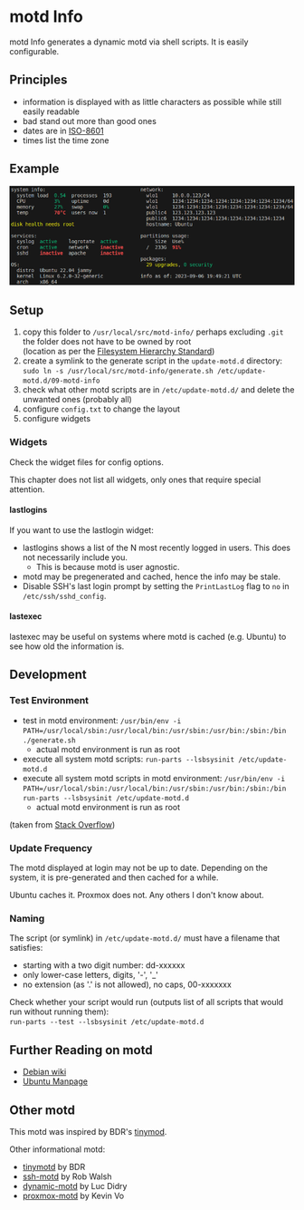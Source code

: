 # motd Info

motd Info generates a dynamic motd via shell scripts. It is easily configurable.

## Principles

- information is displayed with as little characters as possible while still easily readable
- bad stand out more than good ones
- dates are in [ISO-8601](https://en.wikipedia.org/wiki/ISO_8601)
- times list the time zone

## Example

![example](./example.png)

## Setup

1. copy this folder to `/usr/local/src/motd-info/`
   perhaps excluding `.git`
   the folder does not have to be owned by root  
   (location as per the [Filesystem Hierarchy Standard](https://refspecs.linuxfoundation.org/FHS_3.0/fhs/index.html))
2. create a symlink to the generate script in the `update-motd.d` directory:  
   `sudo ln -s /usr/local/src/motd-info/generate.sh /etc/update-motd.d/09-motd-info`
3. check what other motd scripts are in `/etc/update-motd.d/` and delete the unwanted ones (probably all)
4. configure `config.txt` to change the layout
5. configure widgets

### Widgets

Check the widget files for config options.

This chapter does not list all widgets, only ones that require special attention.

#### lastlogins

If you want to use the lastlogin widget:

- lastlogins shows a list of the N most recently logged in users. This does not necessarily include you.
  - This is because motd is user agnostic.
- motd may be pregenerated and cached, hence the info may be stale.
- Disable SSH's last login prompt by setting the `PrintLastLog` flag to `no` in `/etc/ssh/sshd_config`.

#### lastexec

lastexec may be useful on systems where motd is cached (e.g. Ubuntu) to see how old the information is.

## Development

### Test Environment

- test in motd environment: `/usr/bin/env -i PATH=/usr/local/sbin:/usr/local/bin:/usr/sbin:/usr/bin:/sbin:/bin ./generate.sh`
  - actual motd environment is run as root
- execute all system motd scripts: `run-parts --lsbsysinit /etc/update-motd.d`
- execute all system motd scripts in motd environment: `/usr/bin/env -i PATH=/usr/local/sbin:/usr/local/bin:/usr/sbin:/usr/bin:/sbin:/bin run-parts --lsbsysinit /etc/update-motd.d`
  - actual motd environment is run as root

(taken from [Stack Overflow](https://stackoverflow.com/a/53889312/11391248))

### Update Frequency

The motd displayed at login may not be up to date. Depending on the system, it is pre-generated and then cached for a while.

Ubuntu caches it. Proxmox does not. Any others I don't know about.

### Naming

The script (or symlink) in `/etc/update-motd.d/` must have a filename that satisfies:

- starting with a two digit number: dd-xxxxxx
- only lower-case letters, digits, '-', '_'
- no extension (as '.' is not allowed), no caps, 00-xxxxxxx

Check whether your script would run (outputs list of all scripts that would run without running them):  
  `run-parts --test --lsbsysinit /etc/update-motd.d`

## Further Reading on motd

- [Debian wiki](https://wiki.debian.org/motd)
- [Ubuntu Manpage](https://manpages.ubuntu.com/manpages/trusty/en/man5/update-motd.5.html)

## Other motd

This motd was inspired by BDR's [tinymod](https://github.com/bderenzo/tinymotd).

Other informational motd:

- [tinymotd](https://github.com/bderenzo/tinymotd) by BDR
- [ssh-motd](https://github.com/brombomb/ssh-motd) by Rob Walsh
- [dynamic-motd](https://github.com/ldidry/dynamic-motd) by Luc Didry
- [proxmox-motd](https://github.com/voklab/proxmox-motd) by Kevin Vo
